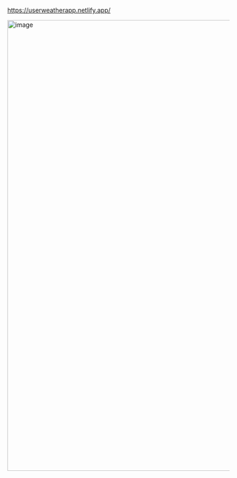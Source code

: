 https://userweatherapp.netlify.app/

<img width="1920" height="1020" alt="image" src="https://github.com/user-attachments/assets/f025f504-8df4-4402-9524-cc1ac1a4f11a" />
